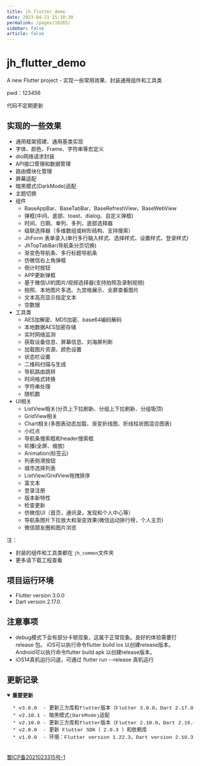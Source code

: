 ```yaml
---
title: jh_flutter_demo
date: 2023-04-21 15:10:30
permalink: /pages/10265/
sidebar: false
article: false
---
```


# jh_flutter_demo

A new Flutter project - 实现一些常用效果、封装通用组件和工具类



pwd：123456

代码不定期更新



## 实现的一些效果

- 通用框架搭建、通用基类实现
- 字体、颜色、Frame、字符串等宏定义
- dio网络请求封装
- API接口管理和数据管理
- 路由模块化管理
- 屏幕适配
- 暗黑模式(DarkMode)适配
- 主题切换
- 组件
  - BaseAppBar、BaseTabBar、BaseRefreshView、BaseWebView
  - 弹框(中间、底部、toast、dialog、自定义弹框)
  - 时间、日期、单列、多列、底部选择器
  - 级联选择器（多维数组或树形结构、支持搜索）
  - JhForm 表单录入(单行多行输入样式、选择样式、设置样式、登录样式)
  - JhTopTabBar(导航条分页切换)
  - 渐变色导航条、多行标题导航条
  - 仿微信右上角弹框
  - 倒计时按钮
  - APP更新弹框
  - 基于微信UI的图片/视频选择器(支持拍照及录制视频)
  - 拍照、本地图片多选、九宫格展示、全屏查看图片
  - 文本高亮显示指定文本
  - 空数据
- 工具类
  - AES加解密、MD5加密、base64编码解码
  - 本地数据AES加密存储
  - 实时网络监测
  - 获取设备信息、屏幕信息、刘海屏判断
  - 加载图片资源、颜色设置
  - 状态栏设置
  - 二维码扫描与生成
  - 导航路由跳转
  - 时间格式转换
  - 字符串处理
  - 随机数
- UI相关
  - ListView相关(分页上下拉刷新、分组上下拉刷新、分组吸顶)
  - GridView相关
  - Chart相关(多图表动态加载、渐变折线图、折线柱状图混合图表)
  - 小红点
  - 导航条搜索框和header搜索框
  - 轮播(全屏、缩放)
  - Animation(标签云)
  - 列表侧滑按钮
  - 城市选择列表
  - ListView/GridView拖拽排序
  - 富文本
  - 登录注册
  - 版本新特性
  - 检查更新
  - 仿微信UI（首页，通讯录，发现和个人中心等）
  - 导航条图片下拉放大和渐变效果(微信运动排行榜，个人主页)
  - 微信朋友圈和图片浏览

注：

- 封装的组件和工具类都在 `jh_common`文件夹
- 更多请下载工程查看



## 项目运行环境

- Flutter version 3.0.0
- Dart version 2.17.0

## 注意事项

- debug模式下会有部分卡顿现象，这属于正常现象。良好的体验需要打release 包。 iOS可以执行命令flutter build ios 以创建release版本。 Android可以执行命令flutter build apk 以创建release版本。
- iOS14真机运行闪退，可通过 flutter run --release 真机运行

## 更新记录

<details open="" id="重要更新" style="box-sizing: border-box; border: 0px solid rgb(229, 231, 235); --tw-border-spacing-x:0; --tw-border-spacing-y:0; --tw-translate-x:0; --tw-translate-y:0; --tw-rotate:0; --tw-skew-x:0; --tw-skew-y:0; --tw-scale-x:1; --tw-scale-y:1; --tw-pan-x: ; --tw-pan-y: ; --tw-pinch-zoom: ; --tw-scroll-snap-strictness:proximity; --tw-ordinal: ; --tw-slashed-zero: ; --tw-numeric-figure: ; --tw-numeric-spacing: ; --tw-numeric-fraction: ; --tw-ring-inset: ; --tw-ring-offset-width:0px; --tw-ring-offset-color:#fff; --tw-ring-color:#3b82f680; --tw-ring-offset-shadow:0 0 #0000; --tw-ring-shadow:0 0 #0000; --tw-shadow:0 0 #0000; --tw-shadow-colored:0 0 #0000; --tw-blur: ; --tw-brightness: ; --tw-contrast: ; --tw-grayscale: ; --tw-hue-rotate: ; --tw-invert: ; --tw-saturate: ; --tw-sepia: ; --tw-drop-shadow: ; --tw-backdrop-blur: ; --tw-backdrop-brightness: ; --tw-backdrop-contrast: ; --tw-backdrop-grayscale: ; --tw-backdrop-hue-rotate: ; --tw-backdrop-invert: ; --tw-backdrop-opacity: ; --tw-backdrop-saturate: ; --tw-backdrop-sepia: ; display: block; margin-top: 0px; margin-bottom: 16px;"><summary style="box-sizing: border-box; border: 0px solid rgb(229, 231, 235); --tw-border-spacing-x:0; --tw-border-spacing-y:0; --tw-translate-x:0; --tw-translate-y:0; --tw-rotate:0; --tw-skew-x:0; --tw-skew-y:0; --tw-scale-x:1; --tw-scale-y:1; --tw-pan-x: ; --tw-pan-y: ; --tw-pinch-zoom: ; --tw-scroll-snap-strictness:proximity; --tw-ordinal: ; --tw-slashed-zero: ; --tw-numeric-figure: ; --tw-numeric-spacing: ; --tw-numeric-fraction: ; --tw-ring-inset: ; --tw-ring-offset-width:0px; --tw-ring-offset-color:#fff; --tw-ring-color:#3b82f680; --tw-ring-offset-shadow:0 0 #0000; --tw-ring-shadow:0 0 #0000; --tw-shadow:0 0 #0000; --tw-shadow-colored:0 0 #0000; --tw-blur: ; --tw-brightness: ; --tw-contrast: ; --tw-grayscale: ; --tw-hue-rotate: ; --tw-invert: ; --tw-saturate: ; --tw-sepia: ; --tw-drop-shadow: ; --tw-backdrop-blur: ; --tw-backdrop-brightness: ; --tw-backdrop-contrast: ; --tw-backdrop-grayscale: ; --tw-backdrop-hue-rotate: ; --tw-backdrop-invert: ; --tw-backdrop-opacity: ; --tw-backdrop-saturate: ; --tw-backdrop-sepia: ; display: list-item; cursor: pointer;"><strong style="box-sizing: border-box; border: 0px solid rgb(229, 231, 235); --tw-border-spacing-x:0; --tw-border-spacing-y:0; --tw-translate-x:0; --tw-translate-y:0; --tw-rotate:0; --tw-skew-x:0; --tw-skew-y:0; --tw-scale-x:1; --tw-scale-y:1; --tw-pan-x: ; --tw-pan-y: ; --tw-pinch-zoom: ; --tw-scroll-snap-strictness:proximity; --tw-ordinal: ; --tw-slashed-zero: ; --tw-numeric-figure: ; --tw-numeric-spacing: ; --tw-numeric-fraction: ; --tw-ring-inset: ; --tw-ring-offset-width:0px; --tw-ring-offset-color:#fff; --tw-ring-color:#3b82f680; --tw-ring-offset-shadow:0 0 #0000; --tw-ring-shadow:0 0 #0000; --tw-shadow:0 0 #0000; --tw-shadow-colored:0 0 #0000; --tw-blur: ; --tw-brightness: ; --tw-contrast: ; --tw-grayscale: ; --tw-hue-rotate: ; --tw-invert: ; --tw-saturate: ; --tw-sepia: ; --tw-drop-shadow: ; --tw-backdrop-blur: ; --tw-backdrop-brightness: ; --tw-backdrop-contrast: ; --tw-backdrop-grayscale: ; --tw-backdrop-hue-rotate: ; --tw-backdrop-invert: ; --tw-backdrop-opacity: ; --tw-backdrop-saturate: ; --tw-backdrop-sepia: ; font-weight: 600;">重要更新</strong></summary><pre style="box-sizing: border-box; border: 0px solid rgb(229, 231, 235); --tw-border-spacing-x:0; --tw-border-spacing-y:0; --tw-translate-x:0; --tw-translate-y:0; --tw-rotate:0; --tw-skew-x:0; --tw-skew-y:0; --tw-scale-x:1; --tw-scale-y:1; --tw-pan-x: ; --tw-pan-y: ; --tw-pinch-zoom: ; --tw-scroll-snap-strictness:proximity; --tw-ordinal: ; --tw-slashed-zero: ; --tw-numeric-figure: ; --tw-numeric-spacing: ; --tw-numeric-fraction: ; --tw-ring-inset: ; --tw-ring-offset-width:0px; --tw-ring-offset-color:#fff; --tw-ring-color:#3b82f680; --tw-ring-offset-shadow:0 0 #0000; --tw-ring-shadow:0 0 #0000; --tw-shadow:0 0 #0000; --tw-shadow-colored:0 0 #0000; --tw-blur: ; --tw-brightness: ; --tw-contrast: ; --tw-grayscale: ; --tw-hue-rotate: ; --tw-invert: ; --tw-saturate: ; --tw-sepia: ; --tw-drop-shadow: ; --tw-backdrop-blur: ; --tw-backdrop-brightness: ; --tw-backdrop-contrast: ; --tw-backdrop-grayscale: ; --tw-backdrop-hue-rotate: ; --tw-backdrop-invert: ; --tw-backdrop-opacity: ; --tw-backdrop-saturate: ; --tw-backdrop-sepia: ; font-family: ui-monospace, SFMono-Regular, &quot;SF Mono&quot;, Menlo, Consolas, &quot;Liberation Mono&quot;, monospace; font-size: 13.6px; margin: 0px 0px 16px; overflow-wrap: normal; padding: 16px; overflow: auto; line-height: 1.45; background-color: var(--color-canvas-subtle); border-radius: 6px;"><code style="box-sizing: border-box; border: 0px; --tw-border-spacing-x:0; --tw-border-spacing-y:0; --tw-translate-x:0; --tw-translate-y:0; --tw-rotate:0; --tw-skew-x:0; --tw-skew-y:0; --tw-scale-x:1; --tw-scale-y:1; --tw-pan-x: ; --tw-pan-y: ; --tw-pinch-zoom: ; --tw-scroll-snap-strictness:proximity; --tw-ordinal: ; --tw-slashed-zero: ; --tw-numeric-figure: ; --tw-numeric-spacing: ; --tw-numeric-fraction: ; --tw-ring-inset: ; --tw-ring-offset-width:0px; --tw-ring-offset-color:#fff; --tw-ring-color:#3b82f680; --tw-ring-offset-shadow:0 0 #0000; --tw-ring-shadow:0 0 #0000; --tw-shadow:0 0 #0000; --tw-shadow-colored:0 0 #0000; --tw-blur: ; --tw-brightness: ; --tw-contrast: ; --tw-grayscale: ; --tw-hue-rotate: ; --tw-invert: ; --tw-saturate: ; --tw-sepia: ; --tw-drop-shadow: ; --tw-backdrop-blur: ; --tw-backdrop-brightness: ; --tw-backdrop-contrast: ; --tw-backdrop-grayscale: ; --tw-backdrop-hue-rotate: ; --tw-backdrop-invert: ; --tw-backdrop-opacity: ; --tw-backdrop-saturate: ; --tw-backdrop-sepia: ; font-family: ui-monospace, SFMono-Regular, &quot;SF Mono&quot;, Menlo, Consolas, &quot;Liberation Mono&quot;, monospace; font-size: 13.6px; padding: 0px; margin: 0px; background: 0px 0px transparent; border-radius: 6px; word-break: normal; white-space: pre; display: inline; overflow: visible; line-height: inherit; overflow-wrap: normal;">* v3.0.0  - 更新三方库和flutter版本（Flutter 3.0.0，Dart 2.17.0）
* v2.10.1 - 暗黑模式(DarkMode)适配
* v2.10.0 - 更新三方库和flutter版本（Flutter 2.10.0，Dart 2.16.0）
* v2.0.0  - 更新 Flutter SDK（ 2.0.3 ）和依赖库
* v1.0.0  - 环境：Flutter version 1.22.3，Dart version 2.10.3</code></pre></details>



[蜀ICP备2021023315号-1](https://beian.miit.gov.cn/)